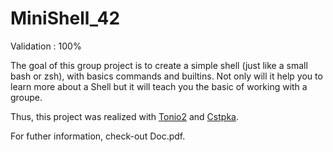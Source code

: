 # MiniShell_42

Validation : 100%

The goal of this group project is to create a simple shell (just like a small bash or zsh), with basics commands and builtins. Not only will it help you to learn more about a Shell but it will teach you the basic of working with a groupe.

Thus, this project was realized with [Tonio2](https://github.com/Tonio2) and [Cstpka](https://github.com/cstpka).

For futher information, check-out Doc.pdf.
